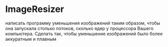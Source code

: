 # ImageResizer
написать программу уменьшения изображений таким образом, чтобы она запускала столько потоков, сколько ядер у процессора Вашего компьютера.
Сделать так, чтобы уменьшение изображений было более аккуратным и плавным
